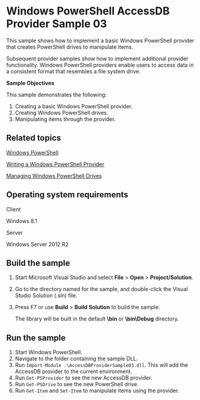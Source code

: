 Windows PowerShell AccessDB Provider Sample 03
==============================================

This sample shows how to implement a basic Windows PowerShell provider that creates PowerShell drives to manipulate items.

Subsequent provider samples show how to implement additional provider functionality. Windows PowerShell providers enable users to access data in a consistent format that resembles a file system drive.

**Sample Objectives**

This sample demonstrates the following:

1.  Creating a basic Windows PowerShell provider.
2.  Creating Windows PowerShell drives.
3.  Manipulating items through the provider.

Related topics
--------------

[Windows PowerShell](http://go.microsoft.com/fwlink/p/?linkid=178145)

[Writing a Windows PowerShell Provider](http://msdn.microsoft.com/en-us/library/windows/desktop/ee126192(v=vs.85).aspx)

[Managing Windows PowerShell Drives](http://technet.microsoft.com/en-us/library/dd315335.aspx)

Operating system requirements
-----------------------------

Client

Windows 8.1

Server

Windows Server 2012 R2

Build the sample
----------------

1.  Start Microsoft Visual Studio and select **File** \> **Open** \> **Project/Solution**.
2.  Go to the directory named for the sample, and double-click the Visual Studio Solution (.sln) file.
3.  Press F7 or use **Build** \> **Build Solution** to build the sample.

    The library will be built in the default **\\bin** or **\\bin\\Debug** directory.

Run the sample
--------------

1.  Start Windows PowerShell.
2.  Navigate to the folder containing the sample DLL.
3.  Run `Import-Module .\AccessDBProviderSample03.dll`. This will add the AccessDB provider to the current environment.
4.  Run `Get-PSProvider` to see the new AccessDB provider.
5.  Run `Get-PSDrive` to see the new PowerShell drive.
6.  Run `Get-Item` and `Set-Item` to manipulate items using the provider.


